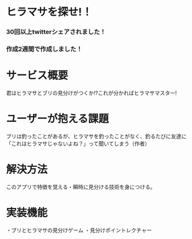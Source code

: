 # ヒラマサを探せ!！
### 30回以上twitterシェアされました！
### 作成2週間で作成しました！
# サービス概要
君はヒラマサとブリの見分けがつくか!?これが分かればヒラマサマスター!

# ユーザーが抱える課題
ブリは釣ったことがあるが、ヒラマサを釣ったことがなく、釣るたびに友達に「これはヒラマサじゃないよね？」って聞いてしまう（作者）

# 解決方法
このアプリで特徴を覚える・瞬時に見分ける技術を身につける。

# 実装機能
・ブリとヒラマサの見分けゲーム
・見分けポイントレクチャー
